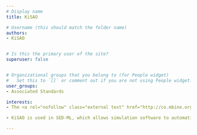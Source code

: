 ```yaml
---
# Display name
title: KiSAO

# Username (this should match the folder name)
authors:
- KiSAO


# Is this the primary user of the site?
superuser: false


# Organizational groups that you belong to (for People widget)
#   Set this to `[]` or comment out if you are not using People widget.
user_groups:
- Associated Standards

interests:
- The <a rel="nofollow" class="external text" href="http://co.mbine.org/standards/kisao"> Kinetic Simulation Algorithm Ontology (KiSAO) </a> describes existing algorithms and their inter-relationships through their characteristics and parameters. 

- KiSAO is used in SED-ML, which allows simulation software to automatically choose the best algorithm available to perform a simulation and unambiguously refer to it. 

---
```

